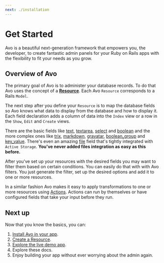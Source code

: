 ```yaml
---
next: ./installation
---
```


# Get Started

Avo is a beautiful next-generation framework that empowers you, the developer, to create fantastic admin panels for your Ruby on Rails apps with the flexibility to fit your needs as you grow.

## Overview of Avo

The primary goal of Avo is to administer your database records. To do that Avo uses the concept of a [**Resource**](./resources.html). Each Avo `Resource` corresponds to a Rails `Model`.

The next step after you define your `Resource` is to map the database fields so Avo knows what data to display from the database and how to display it. Each field declaration adds a column of data into the `Index` view or a row in the `Show`, `Edit` and `Create` views.

There are the basic fields like [text](./fields.html#text), [textarea](./fields.html#textarea), [select](./fields.html#select) and [boolean](./fields.html#boolean) and the more complex ones like [trix](./fields.html#trix), [markdown](./fields.html#markdown), [gravatar](./fields.html#gravatar), [boolean_group](./fields.html#boolean_group) and [key_value](./fields.html#key_value). There's even an amazing [file](./fields.html#file) field that's tightly integrated with `Active Storage`. **You've never added files integration as easy as this before.**

After you've set up your resources with the desired fields you may want to filter them based on certain conditions. You can easily do that with with Avo filters. You just generate the filter, set up the desired options and add it to one or more resources.

In a similar fashion Avo makes it easy to apply transformations to one or more resources using [Actions](./actions.html). Actions can run by themselves or have configured fields that take your input before they run.

## Next up

Now that you know the basics, you can:

1. [Install Avo in your app](./installation.html).
1. [Create a Resource](./resources.html#defining-resources).
1. [Explore the live demo app](https://avodemo.herokuapp.com).
1. Explore these docs.
1. Enjoy building your app without ever worrying about the admin again.
